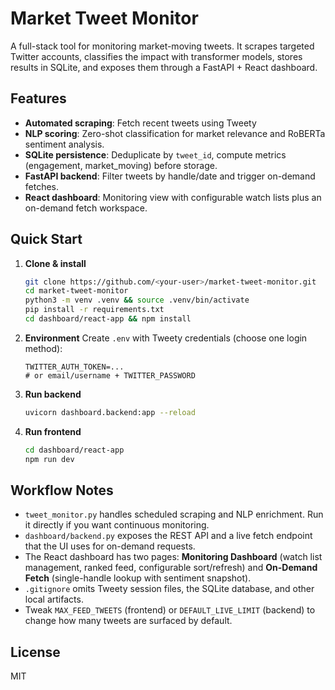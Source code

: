 # Market Tweet Monitor

A full-stack tool for monitoring market-moving tweets. It scrapes targeted Twitter accounts, classifies the impact with transformer models, stores results in SQLite, and exposes them through a FastAPI + React dashboard.

## Features

- **Automated scraping**: Fetch recent tweets using Tweety
- **NLP scoring**: Zero-shot classification for market relevance and RoBERTa sentiment analysis.
- **SQLite persistence**: Deduplicate by `tweet_id`, compute metrics (engagement, market_moving) before storage.
- **FastAPI backend**: Filter tweets by handle/date and trigger on-demand fetches.
- **React dashboard**: Monitoring view with configurable watch lists plus an on-demand fetch workspace.

## Quick Start

1. **Clone & install**
   ```bash
   git clone https://github.com/<your-user>/market-tweet-monitor.git
   cd market-tweet-monitor
   python3 -m venv .venv && source .venv/bin/activate
   pip install -r requirements.txt
   cd dashboard/react-app && npm install
   ```

2. **Environment**
   Create `.env` with Tweety credentials (choose one login method):
   ```env
   TWITTER_AUTH_TOKEN=...
   # or email/username + TWITTER_PASSWORD
   ```

3. **Run backend**
   ```bash
   uvicorn dashboard.backend:app --reload
   ```

4. **Run frontend**
   ```bash
   cd dashboard/react-app
   npm run dev
   ```

## Workflow Notes

- `tweet_monitor.py` handles scheduled scraping and NLP enrichment. Run it directly if you want continuous monitoring.
- `dashboard/backend.py` exposes the REST API and a live fetch endpoint that the UI uses for on-demand requests.
- The React dashboard has two pages: **Monitoring Dashboard** (watch list management, ranked feed, configurable sort/refresh) and **On-Demand Fetch** (single-handle lookup with sentiment snapshot).
- `.gitignore` omits Tweety session files, the SQLite database, and other local artifacts.
- Tweak `MAX_FEED_TWEETS` (frontend) or `DEFAULT_LIVE_LIMIT` (backend) to change how many tweets are surfaced by default.

## License

MIT

